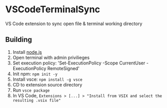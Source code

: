 # VSCodeTerminalSync
VS Code extension to sync open file &amp; terminal working directory

## Building
1. Install [node.js](https://nodejs.org/en/download)
2. Open terminal with admin privilieges
3. Set execution policy: 'Set-ExecutionPolicy -Scope CurrentUser -ExecutionPolicy RemoteSigned'
4. Init npm: `npm init -y`
5. Install vsce: `npm install -g vsce`
6. CD to extension source directory
7. Run `vsce package`
8. In VS Code, `Extensions > [...] > "Install from VSIX and select the resulting .vsix file"`